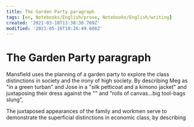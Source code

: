 ```yaml
---
title: The Garden Party paragraph
tags: [en, Notebooks/English/prose, Notebooks/English/writing]
created: '2021-03-10T13:38:36.769Z'
modified: '2021-05-16T10:26:49.608Z'
---
```


# The Garden Party paragraph

Mansfield uses the planning of a garden party to explore the class distinctions in society and the irony of high society. By describing Meg as "in a green turban" and Jose in a "silk petticoat and a kimono jacket" and juxtaposing their dress against the "" and "rolls of canvas...big tool-bags slung",

The juxtaposed appearances of the family and workmen serve to demonstrate the superficial distinctions in economic class, by describing 
